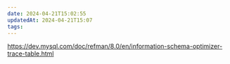 ```yaml
---
date: 2024-04-21T15:02:55
updatedAt: 2024-04-21T15:07
tags: 
---
```

https://dev.mysql.com/doc/refman/8.0/en/information-schema-optimizer-trace-table.html